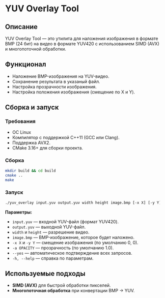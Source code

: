 # YUV Overlay Tool  

## Описание  
YUV Overlay Tool — это утилита для наложения изображения в формате BMP (24 бит) на видео в формате YUV420 с использованием SIMD (AVX) и многопоточной обработки.  

## Функционал
- Наложение BMP-изображения на YUV-видео.
- Сохранение результата в указаный файл.
- Настройка прозрачности изображения.
- Настройка положения изображения (смещение по X и Y).

## Сборка и запуск  

### Требования  
- ОС Linux
- Компилятор с поддержкой C++11 (GCC или Clang).  
- Поддержка AVX2.  
- CMake 3.16+ для сборки проекта.  

### Сборка  
```sh  
mkdir build && cd build  
cmake ..  
make  
```  

### Запуск  
```sh  
./yuv_overlay input.yuv output.yuv width height image.bmp [-x X] [-y Y] [-a OPACITY] [--yes]  
```

**Параметры:**  
- `input.yuv` — входной YUV-файл (формат YUV420).  
- `output.yuv` — выходной YUV-файл.  
- `width` и `height` — разрешение видео.  
- `image.bmp` — BMP-изображение, которое будет наложено.  
- `-x X` и `-y Y` — смещение изображения (по умолчанию 0, 0).  
- `-a OPACITY` — прозрачность (по умолчанию 1.0).  
- `--yes` — автоматическое подтверждение всех запросов.  
- `-h, --help` — справка по параметрам.  

## Используемые подходы  
- **SIMD (AVX)** для быстрой обработки пикселей.  
- **Многопоточная обработка** при конвертации BMP → YUV.
